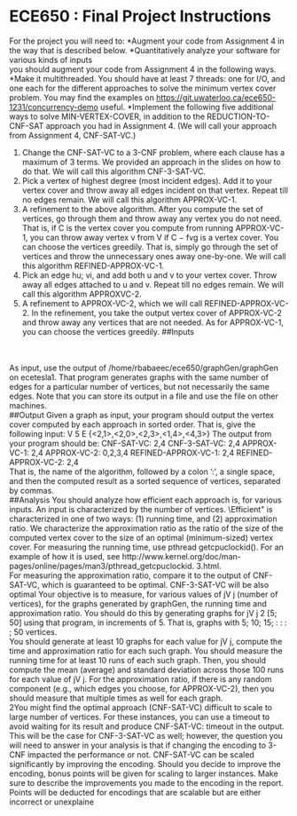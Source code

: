 # ECE650 : Final Project Instructions

For the project you will need to:
*Augment your code from Assignment 4 in the way that is described below.
*Quantitatively analyze your software for various kinds of inputs
<br />
you should augment your code from Assignment 4 in the following ways.
*Make it multithreaded. You should have at least 7 threads: one for I/O, and one each for the
different approaches to solve the minimum vertex cover problem. You may find the examples
on https://git.uwaterloo.ca/ece650-1231/concurrency-demo useful.
*Implement the following five additional ways to solve MIN-VERTEX-COVER, in addition
to the REDUCTION-TO-CNF-SAT approach you had in Assignment 4. (We will call your
approach from Assignment 4, CNF-SAT-VC.)
<br />
1. Change the CNF-SAT-VC to a 3-CNF problem, where each clause has a maximum of
3 terms. We provided an approach in the slides on how to do that. We will call this
algorithm CNF-3-SAT-VC.
2. Pick a vertex of highest degree (most incident edges). Add it to your vertex cover and
throw away all edges incident on that vertex. Repeat till no edges remain. We will call
this algorithm APPROX-VC-1.
3. A refinement to the above algorithm. After you compute the set of vertices, go through
them and throw away any vertex you do not need. That is, if C is the vertex cover you
compute from running APPROX-VC-1, you can throw away vertex v from V if C − fvg
is a vertex cover. You can choose the vertices greedily. That is, simply go through the set
of vertices and throw the unnecessary ones away one-by-one. We will call this algorithm
REFINED-APPROX-VC-1.
4. Pick an edge hu; vi, and add both u and v to your vertex cover. Throw away all edges
attached to u and v. Repeat till no edges remain. We will call this algorithm APPROXVC-2.
15. A refinement to APPROX-VC-2, which we will call REFINED-APPROX-VC-2. In the
refinement, you take the output vertex cover of APPROX-VC-2 and throw away any
vertices that are not needed. As for APPROX-VC-1, you can choose the vertices greedily.
##Inputs
<br />
<br />
As input, use the output of /home/rbabaeec/ece650/graphGen/graphGen on ecetesla1. That
program generates graphs with the same number of edges for a particular number of vertices, but
not necessarily the same edges. Note that you can store its output in a file and use the file on other
machines.
<br />
##Output
Given a graph as input, your program should output the vertex cover computed by each approach
in sorted order. That is, give the following input:
V 5
E {<2,1>,<2,0>,<2,3>,<1,4>,<4,3>}
The output from your program should be:
CNF-SAT-VC: 2,4
CNF-3-SAT-VC: 2,4
APPROX-VC-1: 2,4
APPROX-VC-2: 0,2,3,4
REFINED-APPROX-VC-1: 2,4
REFINED-APPROX-VC-2: 2,4
<br />
That is, the name of the algorithm, followed by a colon ’:’, a single space, and then the computed
result as a sorted sequence of vertices, separated by commas.
<br />
##Analysis
You should analyze how efficient each approach is, for various inputs. An input is characterized
by the number of vertices. \Efficient" is characterized in one of two ways: (1) running time, and
(2) approximation ratio. We characterize the approximation ratio as the ratio of the size of the
computed vertex cover to the size of an optimal (minimum-sized) vertex cover.
For measuring the running time, use pthread getcpuclockid(). For an example of how it is
used, see http://www.kernel.org/doc/man-pages/online/pages/man3/pthread_getcpuclockid.
3.html.
<br />
For measuring the approximation ratio, compare it to the output of CNF-SAT-VC, which is
guaranteed to be optimal. CNF-3-SAT-VC will be also optimal
Your objective is to measure, for various values of jV j (number of vertices), for the graphs
generated by graphGen, the running time and approximation ratio. You should do this by generating
graphs for jV j 2 [5; 50] using that program, in increments of 5. That is, graphs with 5; 10; 15; : : : ; 50
vertices.
<br />
You should generate at least 10 graphs for each value for jV j, compute the time and approximation ratio for each such graph. You should measure the running time for at least 10 runs of each
such graph. Then, you should compute the mean (average) and standard deviation across those
100 runs for each value of jV j. For the approximation ratio, if there is any random component (e.g.,
which edges you choose, for APPROX-VC-2), then you should measure that multiple times as well
for each graph.
<br />
2You might find the optimal approach (CNF-SAT-VC) difficult to scale to large number of vertices. For these instances, you can use a timeout to avoid waiting for its result and produce
CNF-SAT-VC: timeout in the output.
<br />
This will be the case for CNF-3-SAT-VC as well; however, the question you will need to answer
in your analysis is that if changing the encoding to 3-CNF impacted the performance or not.
CNF-SAT-VC can be scaled significantly by improving the encoding. Should you decide to
improve the encoding, bonus points will be given for scaling to larger instances. Make sure to
describe the improvements you made to the encoding in the report. Points will be deducted for
encodings that are scalable but are either incorrect or unexplaine

